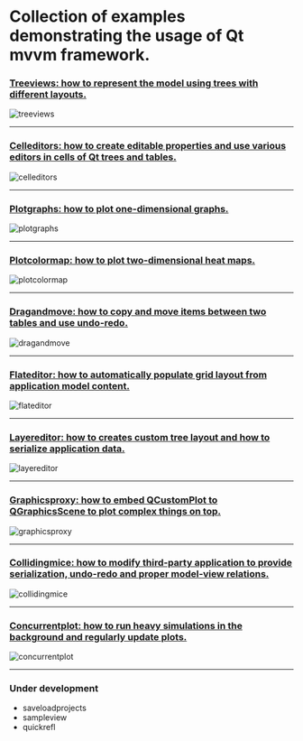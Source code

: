 # Collection of examples demonstrating the usage of Qt mvvm framework.

### [Treeviews: how to represent the model using trees with different layouts.](treeviews/README.md)

![treeviews](../doc/treeviews1.png)

<hr>

### [Celleditors:  how to create editable properties and use various editors in cells of Qt trees and tables.](celleditors/README.md)

![celleditors](../doc/celleditors.png)

<hr>

### [Plotgraphs:  how to plot one-dimensional graphs.](plotgraphs/README.md)

![plotgraphs](../doc/plotgraphs.png)

<hr>

### [Plotcolormap:  how to plot two-dimensional heat maps.](plotcolormap/README.md)

![plotcolormap](../doc/plotcolormap.png)

<hr>

### [Dragandmove:  how to copy and move items between two tables and use undo-redo.](dragandmove/README.md)

![dragandmove](../doc/dragandmove.png)

<hr>

### [Flateditor: how to automatically populate grid layout from  application model content.](flateditor/README.md)

![flateditor](../doc/flateditor.png)

<hr>

### [Layereditor: how to creates custom tree layout and how to serialize application data.](layereditor/README.md)

![layereditor](../doc/layereditor.png)

<hr>

### [Graphicsproxy: how to embed QCustomPlot to QGraphicsScene to plot complex things on top.](graphicsproxy/README.md)

![graphicsproxy](../doc/graphicsproxy.png)

<hr>

### [Collidingmice: how to modify third-party application to provide serialization, undo-redo and proper model-view relations.](collidingmice/README.md)

![collidingmice](../doc/colliding-mice-after.png)

<hr>

### [Concurrentplot: how to run heavy simulations in the background and regularly update plots.](concurrentplot/README.md)

![concurrentplot](../doc/concurrentplot.png)

<hr>

### Under development

+ saveloadprojects
+ sampleview
+ quickrefl

